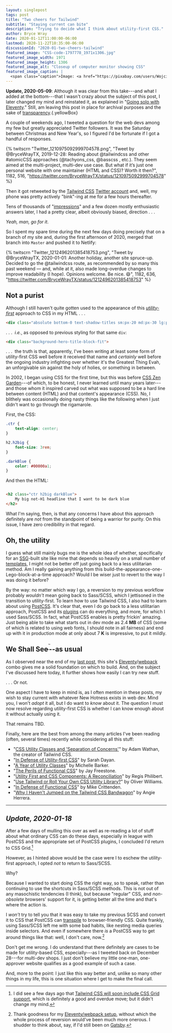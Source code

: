 ```yaml
---
layout: singlepost
tags: post
title: "Two cheers for Tailwind"
subtitle: "Staying current can bite"
description: "Trying to decide what I think about utility-first CSS."
author: Bryce Wray
date: 2020-01-12T11:00:00-06:00
lastmod: 2020-11-22T10:35:00-06:00
discussionId: "2020-01-two-cheers-tailwind"
featured_image: "CSS-code-1797778_1971x1306.jpg"
featured_image_width: 1971
featured_image_height: 1306
featured_image_alt: "Closeup of computer monitor showing CSS"
featured_image_caption: |
  <span class="caption">Image: <a href="https://pixabay.com/users/WojciechKrakowiak-722397/?utm_source=link-attribution&amp;utm_medium=referral&amp;utm_campaign=image&amp;utm_content=1797778">Wojciech Krakowiak</a>; <a href="https://pixabay.com/?utm_source=link-attribution&amp;utm_medium=referral&amp;utm_campaign=image&amp;utm_content=1797778">Pixabay</a></span>
---
```


**Update, 2020-05-09**: Although it was clear from this take---and what I added at the bottom---that I wasn't crazy about the subject of this post, I later changed my mind and reinstated it, as explained in "[Going solo with Eleventy](/posts/2020/05/going-solo-eleventy)." Still, am leaving this post in place for archival purposes and the sake of [transparency](/posts/2019/10/otoh).{.yellowBox}

A couple of weekends ago, I tweeted a question for the web devs among my few but greatly appreciated Twitter followers. It was the Saturday between Christmas and New Year's, so I figured I'd be fortunate if I got a handful of responses.

{% twitscrn "Twitter_1210975092999704578.png", "Tweet by @BryceWrayTX, 2019-12-28: Reading about @tailwindcss and other #atomicCSS approaches (@tachyons_css, @basscss , etc.). They seem aimed at the multi-project, multi-dev use case. But what if it’s just one personal website with one maintainer (HTML and CSS)? Worth it then?", 1182, 516, "https://twitter.com/BryceWrayTX/status/1210975092999704578" %}

Then it got retweeted by the [Tailwind CSS](https://tailwindcss.com) [Twitter account](https://twitter.com/tailwindcss) and, well, my phone was pretty actively "bink"-ing at me for a few hours thereafter.

Tens of thousands of "[impressions](https://help.twitter.com/en/managing-your-account/using-the-tweet-activity-dashboard)" and a few dozen mostly enthusiastic answers later, I had a pretty clear, albeit obviously biased, direction&nbsp;.&nbsp;.&nbsp;.

*Yeah, man, go for it*.

So I spent my spare time during the next few days doing precisely that on a branch of my site and, during the first afternoon of 2020, merged that branch into `Master` and pushed it to Netlify:

{% twitscrn "Twitter_1212496201385418753.png", "Tweet by @BryceWrayTX, 2020-01-01: Another holiday, another site spruce-up. Decided to go the @tailwindcss route, as recommended by so many this past weekend — and, while at it, also made long-overdue changes to improve readability (I hope). Opinions welcome. Be nice. 😄", 1182, 636, "https://twitter.com/BryceWrayTX/status/1212496201385418753" %}

## Not a purist

Although I still haven't quite gotten used to the appearance of this *[utility-first](https://tailwindcss.com/docs/utility-first/)* approach to CSS in my HTML&nbsp;.&nbsp;.&nbsp;.

```html
<div class="absolute bottom-0 text-shadow-titles sm:px-20 md:px-30 lg:px-36 pt-6 gradient-titles w-full min-w-full">
```

.&nbsp;.&nbsp;.&nbsp; *i.e.*, as opposed to previous styling for that same `div`:

```html
<div class="background-hero-title-block-fit">
```

.&nbsp;.&nbsp;.&nbsp; the truth is that, apparently, I've been writing at least some form of utility-first CSS well before it received that name and *certainly* well before the ongoing industry infighting over whether it's the Greatest Thing Evah, an unforgivable sin against the holy of holies, or something in between.

In 2002, I began using CSS for the first time, but this was before [CSS Zen Garden](https://en.wikipedia.org/wiki/CSS_Zen_Garden)---of which, to be honest, I never learned until many years later---and those whom it inspired carved out what was supposed to be a hard line between content (HTML) and that content's appearance (CSS). No, I blithely was occasionally doing nasty things like the following when I just didn't want to go through the rigamarole.

First, the CSS:

```css
.ctr {
	text-align: center;
}

h2.h2big {
	font-size: 3rem;
}

.darkBlue {
	color: #00000a1;
}
```


And then the HTML:

```html

<h2 class="ctr h2big darkBlue">
	My big not-H1 headline that I want to be dark blue
</h2>

```

What I'm saying, then, is that any concerns I have about this approach definitely are *not* from the standpoint of being a warrior for purity. On this issue, I have zero credibility in that regard.

## Oh, the utility

I guess what still mainly bugs me is the whole idea of whether, specifically for an [SSG](https://staticgen.com)-built site like mine that depends so heavily on a small number of [templates](https://www.11ty.dev/docs/templates/), I might not be better off just going back to a less utilitarian method. Am I really gaining anything from this build-the-appearance-one-Lego-block-at-a-time approach? Would I be wiser just to revert to the way I was doing it before?

By the way: no matter which way I go, a reversion to my previous workflow probably *wouldn't* mean going back to Sass/SCSS, which I jettisoned in the transition to utility-first. To learn how to use Tailwind CSS, I also had to learn about using [PostCSS](https://postcss.org). It's clear that, even I do go back to a less utilitarian approach, PostCSS and its [plugins](https://www.postcss.parts) can do everything, and more, for which I used Sass/SCSS. In fact, what PostCSS enables is pretty frickin' amazing. Just being able to take what starts out in dev mode as 2.4&nbsp;**MB** of CSS (some of which is related to using web fonts, I should note in all fairness) and end up with it in production mode at only about 7&nbsp;**K** is impressive, to put it mildly.

## We Shall See<sup style="font-size: 0.5em; font-weight: normal; vertical-align: baseline; position: relative; top: -1rem; margin-right: -0.85rem;">&trade;</sup>---as usual

As I observed near the end of my [last post](/posts/2019/12/sorta-strange-ssg-trip), this site's [Eleventy](https://11ty.dev)/[webpack](https://webpack.js.org) combo gives me a solid foundation on which to build. And, on the subject I've discussed here today, it further shows how easily I can try new stuff.

.&nbsp;.&nbsp;. Or not.

One aspect I have to keep in mind is, as I often mention in these posts, my wish to stay current with whatever New Hotness exists in web dev. Mind you, I won't *adopt* it all, but I do want to *know* about it. The question I must now resolve regarding utility-first CSS is whether I can know enough about it without actually using it.

That remains TBD.

Finally, here are the best from among the many articles I've been reading (often, several times) recently while considering all this stuff:

- "[CSS Utility Classes and 'Separation of Concerns'](https://adamwathan.me/css-utility-classes-and-separation-of-concerns/)" by Adam Wathan, the creator of Tailwind CSS.
- "[In Defense of Utility-first CSS](https://frontstuff.io/in-defense-of-utility-first-css)" by Sarah Dayan.
- "[A Year of Utility Classes](https://css-irl.info/a-year-of-utility-classes/)" by Michelle Barker.
- "[The Perils of Functional CSS](https://www.browserlondon.com/blog/2019/06/10/functional-css-perils/)" by Jay Freestone.
- "[Utility First and CSS Components: A Reconciliation](https://regisphilibert.com/note/utility-class-css-components-reconciled/)" by Regis Philibert.
- "[Use Tailwind or Roll Your Own CSS Utility Library?](https://blog.bitsrc.io/use-tailwind-or-roll-your-own-css-utility-library-fdaa89659117)" by Oliver Williams.
- "[In Defense of Functional CSS](https://critter.blog/2018/06/08/in-defense-of-functional-css/)" by Mike Crittenden.
- "[Why I Haven't Jumped on the Tailwind CSS Bandwagon](https://block81.com/blog/why-i-havent-jumped-on-the-tailwind-css-bandwagon)" by Angie Herrera.


<hr style="margin-bottom: 1em;" />

## *Update, 2020-01-18*

After a few days of mulling this over as well as re-reading a lot of stuff about what ordinary CSS can do these days, especially in league with PostCSS and the appropriate set of PostCSS plugins, I concluded I'd return to CSS Grid.[^TWCSSG]

[^TWCSSG]: I did see a few days ago that [Tailwind CSS will soon include CSS Grid support](https://github.com/tailwindcss/tailwindcss/releases/tag/v1.2.0-canary.4), which is definitely a good and overdue move; but it didn't change my mind.

However, as I hinted above would be the case were I to eschew the utility-first approach, I opted *not* to return to Sass/SCSS.

Why?

Because I wanted to start doing CSS the right way, so to speak, rather than continuing to use the shortcuts in Sass/SCSS methods. This is not out of any masochistic tendencies (I think), but because "regular" CSS, and *non-obsolete* browsers' support for it, is getting better all the time and that's where the action is.

I *won't* try to tell you that it was easy to take my previous SCSS and convert it to CSS that PostCSS can [transpile](https://en.wikipedia.org/wiki/Source-to-source_compiler) to browser-friendly CSS. Quite frankly, using Sass/SCSS left me with some bad habits, like nesting media queries inside selectors. And even if somewhere there *is* a PostCSS way to get around things like that: well, I don't care, now.[^elevwp]

[^elevwp]: Thank goodness for my [Eleventy/webpack setup](/posts/2019/12/packing-up), without which the whole process of reversion would've been much more onerous. I shudder to think about, say, if I'd still been on [Gatsby](/posts/2019/10/now-gatsby-geezer).

Don't get me wrong. I do understand that there definitely are cases to be made for utility-based CSS, especially---as I tweeted back on December 28---for multi-dev shops. I just don't believe my little one-man, one-approver website qualifies as a good example of such a case.

And, more to the point: I just like this way better and, unlike so many other things in my life, this is one situation where I get to make the final call.